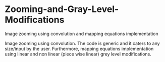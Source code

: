 # Zooming-and-Gray-Level-Modifications
Image zooming using convolution and mapping equations implementation

Image zooming using convolution. The code is generic and it caters to any size/input by the user.
Furthermore, mapping equations implementation using linear and non linear (piece wise linear) grey level modifications.
